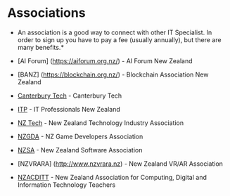 # Associations
* An association is a good way to connect with other IT Specialist. In order to sign up you have to pay a fee (usually annually), but there are many benefits.*

* [AI Forum] (https://aiforum.org.nz/) - AI Forum New Zealand
* [BANZ] (https://blockchain.org.nz/) - Blockchain Association New Zealand
* [Canterbury Tech](http://canterburytech.nz/) - Canterbury Tech
* [ITP](https://itp.nz/) - IT Professionals New Zealand
* [NZ Tech](https://nztech.org.nz/) - New Zealand Technology Industry Association
* [NZGDA](http://nzgda.com/) - NZ Game Developers Association
* [NZSA](http://nzsa.org.nz/) - New Zealand Software Association
* [NZVRARA] (http://www.nzvrara.nz) - New Zealand VR/AR Association
* [NZACDITT](http://nzacditt.org.nz/) - New Zealand Association for Computing, Digital and Information Technology Teachers
